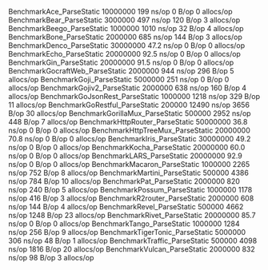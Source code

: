 BenchmarkAce_ParseStatic                10000000               199 ns/op               0 B/op          0 allocs/op
BenchmarkBear_ParseStatic                3000000               497 ns/op             120 B/op          3 allocs/op
BenchmarkBeego_ParseStatic               1000000              1010 ns/op              32 B/op          4 allocs/op
BenchmarkBone_ParseStatic                2000000               685 ns/op             144 B/op          3 allocs/op
BenchmarkDenco_ParseStatic              30000000                47.2 ns/op             0 B/op          0 allocs/op
BenchmarkEcho_ParseStatic               20000000                92.5 ns/op             0 B/op          0 allocs/op
BenchmarkGin_ParseStatic                20000000                91.5 ns/op             0 B/op          0 allocs/op
BenchmarkGocraftWeb_ParseStatic          2000000               944 ns/op             296 B/op          5 allocs/op
BenchmarkGoji_ParseStatic                5000000               251 ns/op               0 B/op          0 allocs/op
BenchmarkGojiv2_ParseStatic              2000000               638 ns/op             160 B/op          4 allocs/op
BenchmarkGoJsonRest_ParseStatic          1000000              1218 ns/op             329 B/op         11 allocs/op
BenchmarkGoRestful_ParseStatic            200000             12490 ns/op            3656 B/op         30 allocs/op
BenchmarkGorillaMux_ParseStatic           500000              2952 ns/op             448 B/op          7 allocs/op
BenchmarkHttpRouter_ParseStatic         50000000                36.8 ns/op             0 B/op          0 allocs/op
BenchmarkHttpTreeMux_ParseStatic        20000000                70.8 ns/op             0 B/op          0 allocs/op
BenchmarkIris_ParseStatic               30000000                49.2 ns/op             0 B/op          0 allocs/op
BenchmarkKocha_ParseStatic              20000000                60.0 ns/op             0 B/op          0 allocs/op
BenchmarkLARS_ParseStatic               20000000                92.9 ns/op             0 B/op          0 allocs/op
BenchmarkMacaron_ParseStatic             1000000              2265 ns/op             752 B/op          8 allocs/op
BenchmarkMartini_ParseStatic              500000              4386 ns/op             784 B/op         10 allocs/op
BenchmarkPat_ParseStatic                 2000000               820 ns/op             240 B/op          5 allocs/op
BenchmarkPossum_ParseStatic              1000000              1178 ns/op             416 B/op          3 allocs/op
BenchmarkR2router_ParseStatic            2000000               608 ns/op             144 B/op          4 allocs/op
BenchmarkRevel_ParseStatic                500000              4662 ns/op            1248 B/op         23 allocs/op
BenchmarkRivet_ParseStatic              20000000                85.7 ns/op             0 B/op          0 allocs/op
BenchmarkTango_ParseStatic               1000000              1284 ns/op             256 B/op          9 allocs/op
BenchmarkTigerTonic_ParseStatic          5000000               306 ns/op              48 B/op          1 allocs/op
BenchmarkTraffic_ParseStatic              500000              4098 ns/op            1816 B/op         20 allocs/op
BenchmarkVulcan_ParseStatic              2000000               832 ns/op              98 B/op          3 allocs/op
